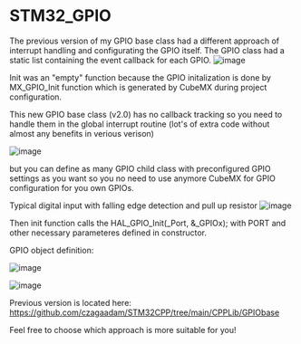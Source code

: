 # STM32_GPIO
The previous version of my GPIO base class had a different approach of interrupt handling and configurating the GPIO itself.
The GPIO class had a static list containing the event callback for each GPIO.
![image](https://github.com/user-attachments/assets/fe5b7584-b875-415b-9367-c8b05e445a72)

Init was an "empty" function because the GPIO initalization is done by MX_GPIO_Init function which is generated by CubeMX during project configuration.

This new GPIO base class (v2.0) has no callback tracking so you need to handle them in the global interrupt routine (lot's of extra code without almost any benefits in verious verison) 

![image](https://github.com/user-attachments/assets/c7ba0200-b280-4464-a415-7c6853008016)


but you can define as many GPIO child class with preconfigured GPIO settings as you want so you no need to use anymore CubeMX for GPIO configuration for you own GPIOs.

Typical digital input with falling edge detection and pull up resistor
![image](https://github.com/user-attachments/assets/5dedd438-1e70-4937-b543-19f78f67d3fe)

Then init function calls the HAL_GPIO_Init(_Port, &_GPIOx); with PORT and other necessary parameteres defined in constructor.

GPIO object definition:

![image](https://github.com/user-attachments/assets/c5dbded6-c22f-40d0-b149-6c3cdd66ecad)

![image](https://github.com/user-attachments/assets/7e6474ec-c316-47f5-b04f-5245daa068bd)


Previous version is located here:
https://github.com/czagaadam/STM32CPP/tree/main/CPPLib/GPIObase

Feel free to choose which approach is more suitable for you!
